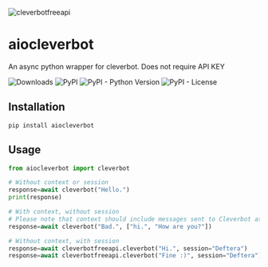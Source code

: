 ![cleverbotfreeapi](https://www.cleverbot.com/images/cleverbot254x114.jpg)

# aiocleverbot
An async python wrapper for cleverbot.
Does not require API KEY

![Downloads](https://pepy.tech/badge/cleverbotfreeapi) ![PyPI](https://img.shields.io/pypi/v/cleverbotfreeapi) ![PyPI - Python Version](https://img.shields.io/pypi/pyversions/cleverbotfreeapi) ![PyPI - License](https://img.shields.io/pypi/l/cleverbotfreeapi)
## Installation
```pip
pip install aiocleverbot
```
## Usage
```python
from aiocleverbot import cleverbot

# Without context or session
response=await cleverbot("Hello.")
print(response)

# With context, without session
# Please note that context should include messages sent to Cleverbot as well as the responses
response=await cleverbot("Bad.", ["hi.", "How are you?"])

# Without context, with session
response=await cleverbotfreeapi.cleverbot("Hi.", session="Deftera")
response=await cleverbotfreeapi.cleverbot("Fine :)", session="Deftera")

